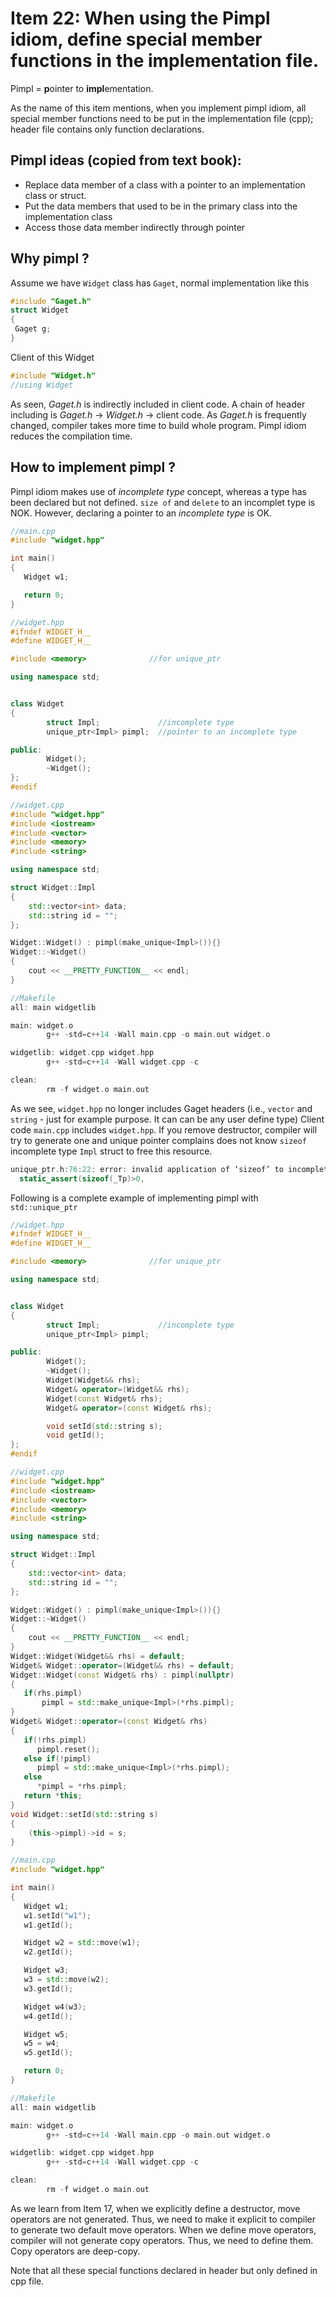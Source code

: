 # Item 22: When using the Pimpl idiom, define special member functions in the implementation file.

Pimpl = **p**ointer to **impl**ementation. 

As the name of this item mentions, when you implement pimpl idiom, all special member functions need to be put in the implementation file (cpp); header file contains only function declarations.

## Pimpl ideas (copied from text book):
* Replace data member of a class with a pointer to an implementation class or struct.
* Put the data members that used to be in the primary class into the implementation class
* Access those data member indirectly through pointer

## Why pimpl ?
 Assume we have `Widget` class has `Gaget`, normal implementation like this
 ```c++
 #include "Gaget.h"
 struct Widget
 {
  Gaget g;
 }
 ```
 Client of this Widget
 ```c++
 #include "Widget.h"
 //using Widget
 ```
As seen, *Gaget.h* is indirectly included in client code. A chain of header including is *Gaget.h* -> *Widget.h* -> client code. As *Gaget.h* is frequently changed, compiler takes more time to build whole program.
Pimpl idiom reduces the compilation time.

## How to implement pimpl ?
Pimpl idiom makes use of *incomplete type* concept, whereas a type has been declared but not defined. `size of` and `delete` to an incomplet type is NOK.
However, declaring a pointer to an *incomplete type* is OK.
```c++
//main.cpp
#include "widget.hpp"

int main()
{
   Widget w1;

   return 0;
}

//widget.hpp
#ifndef WIDGET_H__
#define WIDGET_H__

#include <memory>              //for unique_ptr

using namespace std;


class Widget
{
        struct Impl;             //incomplete type
        unique_ptr<Impl> pimpl;  //pointer to an incomplete type

public:
        Widget();
        ~Widget();
};
#endif

//widget.cpp
#include "widget.hpp"
#include <iostream>
#include <vector>
#include <memory>
#include <string>

using namespace std;

struct Widget::Impl
{
    std::vector<int> data;
    std::string id = "";
};

Widget::Widget() : pimpl(make_unique<Impl>()){}
Widget::~Widget()
{
    cout << __PRETTY_FUNCTION__ << endl;
}

//Makefile
all: main widgetlib

main: widget.o
        g++ -std=c++14 -Wall main.cpp -o main.out widget.o

widgetlib: widget.cpp widget.hpp
        g++ -std=c++14 -Wall widget.cpp -c

clean:
        rm -f widget.o main.out

```
As we see, `widget.hpp` no longer includes Gaget headers (i.e., `vector` and `string` - just for example purpose. It can can be any user define type)
Client code `main.cpp` includes `widget.hpp`. 
If you remove destructor, compiler will try to generate one and unique pointer complains does not know `sizeof` incomplete type `Impl` struct to free this resource.

```c++
unique_ptr.h:76:22: error: invalid application of ‘sizeof’ to incomplete type ‘Widget::Impl’
  static_assert(sizeof(_Tp)>0,
```
Following is a complete example of implementing pimpl with `std::unique_ptr`
```c++
//widget.hpp
#ifndef WIDGET_H__
#define WIDGET_H__

#include <memory>              //for unique_ptr

using namespace std;


class Widget
{
        struct Impl;             //incomplete type
        unique_ptr<Impl> pimpl;

public:
        Widget();
        ~Widget();
        Widget(Widget&& rhs);
        Widget& operator=(Widget&& rhs);
        Widget(const Widget& rhs);
        Widget& operator=(const Widget& rhs);

        void setId(std::string s);
        void getId();
};
#endif

//widget.cpp
#include "widget.hpp"
#include <iostream>
#include <vector>
#include <memory>
#include <string>

using namespace std;

struct Widget::Impl
{
    std::vector<int> data;
    std::string id = "";
};

Widget::Widget() : pimpl(make_unique<Impl>()){}
Widget::~Widget()
{
    cout << __PRETTY_FUNCTION__ << endl;
}
Widget::Widget(Widget&& rhs) = default;
Widget& Widget::operator=(Widget&& rhs) = default;
Widget::Widget(const Widget& rhs) : pimpl(nullptr)
{
   if(rhs.pimpl)
       pimpl = std::make_unique<Impl>(*rhs.pimpl);
}
Widget& Widget::operator=(const Widget& rhs)
{
   if(!rhs.pimpl)
      pimpl.reset();
   else if(!pimpl)
      pimpl = std::make_unique<Impl>(*rhs.pimpl);
   else
      *pimpl = *rhs.pimpl;
   return *this;
}
void Widget::setId(std::string s)
{
    (this->pimpl)->id = s;
}

//main.cpp
#include "widget.hpp"

int main()
{
   Widget w1;
   w1.setId("w1");
   w1.getId();

   Widget w2 = std::move(w1);
   w2.getId();

   Widget w3;
   w3 = std::move(w2);
   w3.getId();

   Widget w4(w3);
   w4.getId();

   Widget w5;
   w5 = w4;
   w5.getId();

   return 0;
}

//Makefile
all: main widgetlib

main: widget.o
        g++ -std=c++14 -Wall main.cpp -o main.out widget.o

widgetlib: widget.cpp widget.hpp
        g++ -std=c++14 -Wall widget.cpp -c

clean:
        rm -f widget.o main.out
```
As we learn from Item  17, when we explicitly define a destructor, move operators are not generated. Thus, we need to make it explicit to compiler to generate two default move operators.
When we define move operators, compiler will not generate copy operators. Thus, we need to define them. Copy operators are deep-copy.

Note that all these special functions declared in header but only defined in cpp file.





